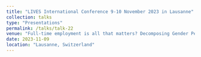 ```yaml
---
title: "LIVES International Conference 9-10 November 2023 in Lausanne"
collection: talks
type: "Presentations"
permalink: /talks/talk-22
venue: "Full-time employment is all that matters? Decomposing Gender Pension Gaps based on relevant life course features in Germany & the Netherlands"
date: 2023-11-09
location: "Lausanne, Switzerland" 
---
```




